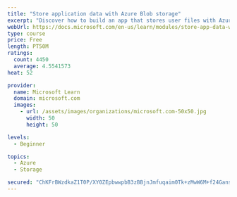 ```yaml
---
title: "Store application data with Azure Blob storage"
excerpt: "Discover how to build an app that stores user files with Azure Blob storage, use Blob storage in a web app, and use the Azure Storage SDK for .NET Core."
webUrl: https://docs.microsoft.com/en-us/learn/modules/store-app-data-with-azure-blob-storage/
type: course
price: Free
length: PT50M
ratings:
  count: 4450
  average: 4.5541573
heat: 52

provider:
  name: Microsoft Learn
  domain: microsoft.com
  images:
    - url: /assets/images/organizations/microsoft.com-50x50.jpg
      width: 50
      height: 50

levels:
  - Beginner

topics:
  - Azure
  - Storage

secured: "ChKFrBWzdkaZ1T0P/XY0ZEpbwwpbB3zBBjnJmfuqaim0Tk+zMwW6M+f24GansIjiZRrhcc5r2kujsH4CFB1RyWUmFluHeX1i8lYC30afxYMMOkugB+2ktK+FJnSmBP+En6MWWheRiUSni+/cQQTU1W1gcR8ya0dwqJxjFooAtk0VQ+FGww3Qa4pnn4KtZwEtyRFL2drK/DpKgnaNGpTk7krE0Iu22ymed7l6prk+nLhbg41Kw5acl82jPtF4ZvlKlsxVONolmAqEE0urXvSIUWz9A1zz0ovULqKpSlW0NZk+18Pra+Vv0BrRwH0DjUZAqsZWjvegwhN6ShGjhH0i7Aj7Q2p8ziPxXGUdzQ1hB2y2Ix19IhTYmLNdpJq7g09s5+bJU6wf8TBkHr1xRyjSF79tYXUSSlpB2zEqtnAlQCo=;gQNHrwVj0YYxkTRUMHz4iQ=="
---
```


